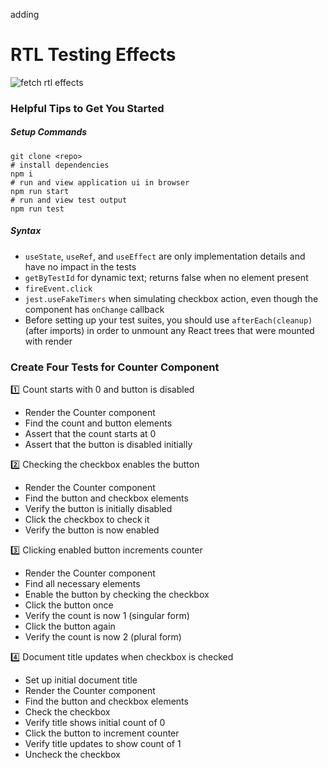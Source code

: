adding
# RTL Testing Effects

![fetch rtl effects](https://github.com/user-attachments/assets/17e006b4-bea0-4e2b-a543-c5ec11109c76)

### Helpful Tips to Get You Started

##### Setup Commands
```
git clone <repo>
# install dependencies
npm i
# run and view application ui in browser
npm run start
# run and view test output 
npm run test
```

##### Syntax
- `useState`, `useRef`, and `useEffect` are only implementation details and have no impact in the tests
- `getByTestId` for dynamic text; returns false when no element present
- `fireEvent.click`
- `jest.useFakeTimers` when simulating checkbox action, even though the component has `onChange` callback
- Before setting up your test suites, you should use `afterEach(cleanup)` (after imports) in order to unmount any React trees that were mounted with render


### Create Four Tests for Counter Component

1️⃣ Count starts with 0 and button is disabled
- Render the Counter component
- Find the count and button elements
- Assert that the count starts at 0
- Assert that the button is disabled initially

2️⃣ Checking the checkbox enables the button
- Render the Counter component
- Find the button and checkbox elements
- Verify the button is initially disabled
- Click the checkbox to check it
- Verify the button is now enabled

3️⃣ Clicking enabled button increments counter
- Render the Counter component
- Find all necessary elements
- Enable the button by checking the checkbox
- Click the button once
- Verify the count is now 1 (singular form)
- Click the button again
- Verify the count is now 2 (plural form)

4️⃣ Document title updates when checkbox is checked
- Set up initial document title
- Render the Counter component
- Find the button and checkbox elements
- Check the checkbox
- Verify title shows initial count of 0
- Click the button to increment counter
- Verify title updates to show count of 1
- Uncheck the checkbox
